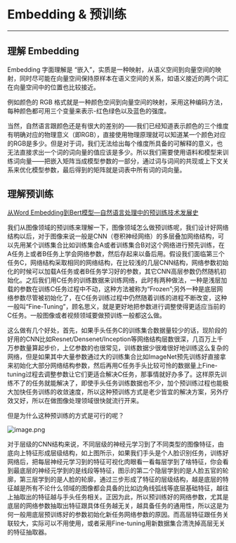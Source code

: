 # Embedding & 预训练

---

## 理解 Embedding

Embedding 字面理解是 “嵌入”，实质是一种映射，从语义空间到向量空间的映射，同时尽可能在向量空间保持原样本在语义空间的关系，如语义接近的两个词汇在向量空间中的位置也比较接近。

例如颜色的 RGB 格式就是一种颜色空间到向量空间的映射，采用这种编码方法，每种颜色都可用三个变量来表示-红色绿色以及蓝色的强度。

当然，自然语言跟颜色还是有很大的差别的——我们已经知道表示颜色的三个维度有明确对应的物理意义（即RGB），直接使用物理原理就可以知道某一个颜色对应的RGB是多少。但是对于词，我们无法给出每个维度所具备的可解释的意义，也无法直接求出一个词的词向量的值应该是多少。所以我们需要使用语料和模型来训练词向量——把嵌入矩阵当成模型参数的一部分，通过词与词间的共现或上下文关系来优化模型参数，最后得到的矩阵就是词表中所有词的词向量。

## 理解预训练

[从Word Embedding到Bert模型—自然语言处理中的预训练技术发展史](https://zhuanlan.zhihu.com/p/49271699)

我们从图像领域的预训练来理解一下，图像领域怎么做预训练呢，我们设计好网络结构以后，对于图像来说一般是CNN（卷积神经网络）的多层叠加网络结构，可以先用某个训练集合比如训练集合A或者训练集合B对这个网络进行预先训练，在A任务上或者B任务上学会网络参数，然后存起来以备后用。假设我们面临第三个任务C，网络结构采取相同的网络结构，在比较浅的几层CNN结构，网络参数初始化的时候可以加载A任务或者B任务学习好的参数，其它CNN高层参数仍然随机初始化。之后我们用C任务的训练数据来训练网络，此时有两种做法，一种是浅层加载的参数在训练C任务过程中不动，这种方法被称为“Frozen”;另外一种是底层网络参数尽管被初始化了，在C任务训练过程中仍然随着训练的进程不断改变，这种一般叫“Fine-Tuning”，顾名思义，就是更好地把参数进行调整使得更适应当前的C任务。一般图像或者视频领域要做预训练一般都这么做。

这么做有几个好处，首先，如果手头任务C的训练集合数据量较少的话，现阶段的好用的CNN比如Resnet/Densenet/Inception等网络结构层数很深，几百万上千万参数量算起步价，上亿参数的也很常见，训练数据少很难很好地训练这么复杂的网络，但是如果其中大量参数通过大的训练集合比如ImageNet预先训练好直接拿来初始化大部分网络结构参数，然后再用C任务手头比较可怜的数据量上Fine-tuning过程去调整参数让它们更适合解决C任务，那事情就好办多了。这样原先训练不了的任务就能解决了，即使手头任务训练数据也不少，加个预训练过程也能极大加快任务训练的收敛速度，所以这种预训练方式是老少皆宜的解决方案，另外疗效又好，所以在做图像处理领域很快就流行开来。

但是为什么这种预训练的方式是可行的呢？

![image.png](https://images.zenhubusercontent.com/5b83aeb622e474383b984d11/2fbc5882-4c8e-406d-8c55-029a2a8e1794)

对于层级的CNN结构来说，不同层级的神经元学习到了不同类型的图像特征，由底向上特征形成层级结构，如上图所示，如果我们手头是个人脸识别任务，训练好网络后，把每层神经元学习到的特征可视化肉眼看一看每层学到了啥特征，你会看到最底层的神经元学到的是线段等特征，图示的第二个隐层学到的是人脸五官的轮廓，第三层学到的是人脸的轮廓，通过三步形成了特征的层级结构，越是底层的特征越是所有不论什么领域的图像都会具备的比如边角线弧线等底层基础特征，越往上抽取出的特征越与手头任务相关。正因为此，所以预训练好的网络参数，尤其是底层的网络参数抽取出特征跟具体任务越无关，越具备任务的通用性，所以这是为何一般用底层预训练好的参数初始化新任务网络参数的原因。而高层特征跟任务关联较大，实际可以不用使用，或者采用Fine-tuning用新数据集合清洗掉高层无关的特征抽取器。